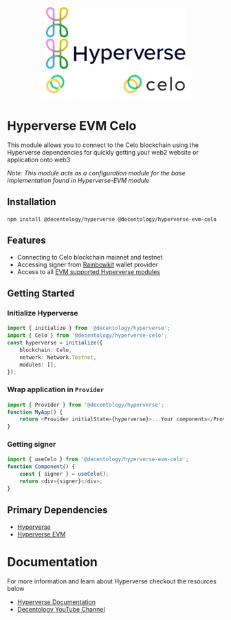 <div align="center">
	<img src="../../.github/Hyperverse_Logo_Vertical_White.png#gh-dark-mode-only" style="height: 70px" alt="Hyperverse logo" />
	<img src="../../.github//Hyperverse_Logo_Vertical_Blue.png#gh-light-mode-only" style="height: 70px" alt="Hyperverse logo" />
	<img src=".github/celo-logo-reversed.svg#gh-dark-mode-only" alt="Celo logo" style="height: 70px" />
	<img src=".github/celo-logo.svg#gh-light-mode-only" alt="Celo logo" style="height: 70px" />
</div>

# Hyperverse EVM Celo

This module allows you to connect to the Celo blockchain using the Hyperverse dependencies for quickly getting your web2 website or application onto web3

_Note: This module acts as a configuration module for the base implementation found in Hyperverse-EVM module_

## Installation

`npm install @decentology/hyperverse @decentology/hyperverse-evm-celo`

## Features

-   Connecting to Celo blockchain mainnet and testnet
-   Accessing signer from [Rainbowkit](https://www.npmjs.com/package/@rainbow-me/rainbowkit) wallet provider
-   Access to all [EVM supported Hyperverse modules](https://www.npmjs.com/search?q=%40decentology%2Fhyperverse-evm)

## Getting Started

### Initialize Hyperverse

```typescript
import { initialize } from '@decentology/hyperverse';
import { Celo } from '@decentology/hyperverse-celo';
const hyperverse = initialize({
	blockchain: Celo,
	network: Network.Testnet,
	modules: [],
});
```

### Wrap application in `Provider`

```typescript
import { Provider } from '@decentology/hyperverse';
function MyApp() {
	return <Provider initialState={hyperverse}>...Your components</Provider>;
}
```

### Getting signer

```typescript
import { useCelo } from '@decentology/hyperverse-evm-celo';
function Component() {
	const { signer } = useCelo();
	return <div>{signer}</div>;
}
```

## Primary Dependencies

-   [Hyperverse](https://www.npmjs.com/package/@decentology/hyperverse)
-   [Hyperverse EVM](https://www.npmjs.com/package/@decentology/hyperverse-evm)

# Documentation

For more information and learn about Hyperverse checkout the resources below

-   [Hyperverse Documentation](https://docs.hyperverse.dev/)
-   [Decentology YouTube Channel](https://www.youtube.com/c/Decentology)
